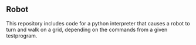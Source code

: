 ## Robot
This repository includes code for a python interpreter that causes a robot to turn and walk on a grid, depending on the commands from a given testprogram. 
